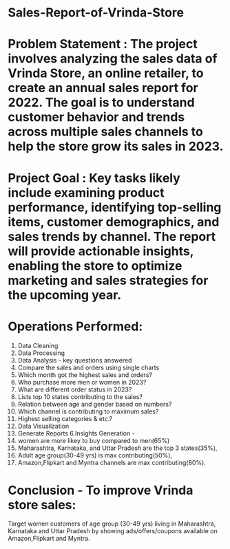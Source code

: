 # Sales-Report-of-Vrinda-Store

# Problem Statement : The project involves analyzing the sales data of Vrinda Store, an online retailer, to create an annual sales report for 2022. The goal is to understand customer behavior and trends across multiple sales channels to help the store grow its sales in 2023. 

# Project Goal : Key tasks likely include examining product performance, identifying top-selling items, customer demographics, and sales trends by channel. The report will provide actionable insights, enabling the store to optimize marketing and sales strategies for the upcoming year.

# Operations Performed:

1. Data Cleaning
2. Data Processing 
3. Data Analysis - key questions answered
 1. Compare the sales and orders using single charts
 2. Which month got the highest sales and orders?
 3. Who purchase more men or women in 2023?
 4. What are different order status in 2023?
 5. Lists top 10 states contributing to the sales?
 6. Relation between age and gender based on numbers?
 7. Which channel is contributing to maximum sales?
 8. Highest selling categories & etc.?
4. Data Visualization
5. Generate Reports
6.Insights Generation - 
 1. women are more likey to buy compared to men(65%) 
 2. Maharashtra, Karnataka, and Uttar Pradesh are the top 3 states(35%), 
 3. Adult age group(30-49 yrs) is max contributing(50%), 
 4. Amazon,Flipkart and Myntra channels are max contributing(80%).

# Conclusion - To improve Vrinda store sales:
Target women customers of age group (30-49 yrs) living in Maharashtra, Karnataka and Uttar Pradesh by showing ads/offers/coupons available on Amazon,Flipkart and Myntra.

